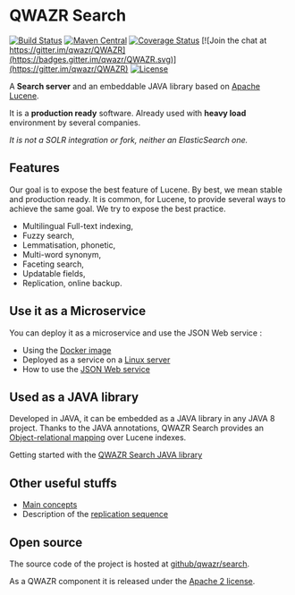 QWAZR Search
============

[![Build Status](https://travis-ci.org/qwazr/search.svg?branch=master)](https://travis-ci.org/qwazr/search)
[![Maven Central](https://maven-badges.herokuapp.com/maven-central/com.qwazr/qwazr-search/badge.svg)](https://maven-badges.herokuapp.com/maven-central/com.qwazr/qwazr-search)
[![Coverage Status](https://coveralls.io/repos/github/qwazr/search/badge.svg?branch=master)](https://coveralls.io/github/qwazr/search?branch=master)
[![Join the chat at https://gitter.im/qwazr/QWAZR](https://badges.gitter.im/qwazr/QWAZR.svg)](https://gitter.im/qwazr/QWAZR)
[![License](https://img.shields.io/badge/license-Apache%202.0-blue.svg)](https://opensource.org/licenses/Apache-2.0)

A **Search server** and an embeddable JAVA library
based on [Apache Lucene](http://lucene.apache.org/core).

It is a **production ready** software.
Already used with **heavy load** environment by several companies.

*It is not a SOLR integration or fork, neither an ElasticSearch one.*

Features
--------
Our goal is to expose the best feature of Lucene. By best, we mean stable and production ready.
It is common, for Lucene, to provide several ways to achieve the same goal. We try to expose the best practice.

- Multilingual Full-text indexing,
- Fuzzy search,
- Lemmatisation, phonetic,
- Multi-word synonym,
- Faceting search,
- Updatable fields,
- Replication, online backup.

Use it as a Microservice
------------------------
You can deploy it as a microservice and use the JSON Web service :
- Using the [Docker image](usage/docker.md)
- Deployed as a service on a [Linux server](usage/linux.md)
- How to use the [JSON Web service](usage/webservice.md)

Used as a JAVA library
----------------------
Developed in JAVA, it can be embedded as a JAVA library in any JAVA 8 project.
Thanks to the JAVA annotations, QWAZR Search provides
an [Object-relational mapping](https://en.wikipedia.org/wiki/Object-relational_mapping)
over Lucene indexes.

Getting started with the [QWAZR Search JAVA library](usage/java-library.md)

Other useful stuffs
-------------------
* [Main concepts](misc/main-concepts.md)
* Description of the [replication sequence](misc/replication-sequence.md)

Open source
-----------
The source code of the project is hosted at
[github/qwazr/search](https://github.com/qwazr/search).

As a QWAZR component it is released under the
[Apache 2 license](https://www.apache.org/licenses/LICENSE-2.0).
